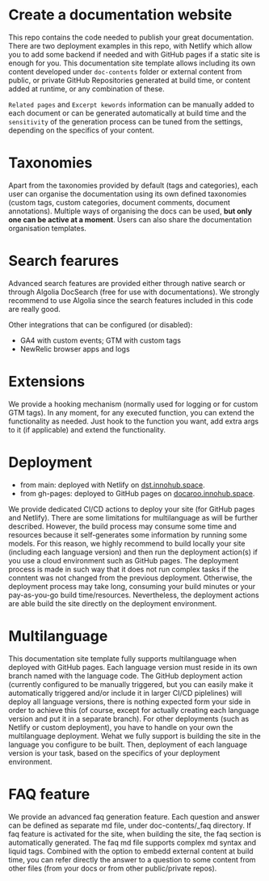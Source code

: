 # Create a documentation website
This repo contains the code needed to publish your great documentation. There are two deployment examples in this repo, with Netlify which allow you to add some backend if needed and with GitHub pages if a static site is enough for you. This documentation site template allows including its own content developed under `doc-contents` folder or external content from public, or private GitHub Repositories generated at build time, or content added at runtime, or any combination of these.

`Related pages` and `Excerpt kewords` information can be manually added to each document or can be generated automatically at build time and the `sensitivity` of the generation process can be tuned from the settings, depending on the specifics of your content.

# Taxonomies
Apart from the taxonomies provided by default (tags and categories), each user can organise the documentation using its own defined taxonomies (custom tags, custom categories, document comments, document annotations). Multiple ways of organising the docs can be used, **but only one can be active at a moment**. Users can also share the documentation organisation templates.

# Search fearures
Advanced search features are provided either through native search or through Algolia DocSearch (free for use with documentations). We strongly recommend to use Algolia since the search features included in this code are really good. 

Other integrations that can be configured (or disabled):
- GA4 with custom events; GTM with custom tags
- NewRelic browser apps and logs

# Extensions
We provide a hooking mechanism (normally used for logging or for custom GTM tags). In any moment, for any executed function, you can extend the functionality as needed. Just hook to the function you want, add extra args to it (if applicable) and extend the functionality.

# Deployment
- from main: deployed with Netlify on [dst.innohub.space](https://dst.innohub.space). 
- from gh-pages: deployed to GitHub pages on [docaroo.innohub.space](https://docaroo.innohub.space).

We provide dedicated CI/CD actions to deploy your site (for GitHub pages and Netlify). There are some limitations for multilanguage as will be further described. However, the build process may consume some time and resources because it self-generates some information by running some models. For this reason, we highly recommend to build locally your site (including each language version) and then run the deployment action(s) if you use a cloud environment such as GitHub pages. The deployment process is made in such way that it does not run complex tasks if the conntent was not changed from the previous deployment. Otherwise, the deployment process may take long, consuming your build minutes or your pay-as-you-go build time/resources. Nevertheless, the deployment actions are able build the site directly on the deployment environment.

# Multilanguage
This documentation site template fully supports multilanguage when deployed with GitHub pages. Each language version must reside in its own branch named with the language code. The GitHub deployment action (currently configured to be manually triggered, but you can easily make it automatically triggered and/or include it in larger CI/CD piplelines) will deploy all language versions, there is nothing expected form your side in order to achieve this (of course, except for actually creating each language version and put it in a separate branch).
For other deployments (such as Netlify or custom deployment), you have to handle on your own the multilanguage deployment. Wehat we fully support is building the site in the language you configure to be built. Then, deployment of each language version is your task, based on the specifics of your deployment environment.

# FAQ feature
We provide an advanced faq generation feature. Each question and answer can be defined as separate md file, under doc-contents/_faq directory. If faq feature is activated for the site, when building the site, the faq section is automatically generated. The faq md file supports complex md syntax and liquid tags. Combined with the option to embedd external content at build time, you can refer directly the answer to a question to some content from other files (from your docs or from other public/private repos). 
